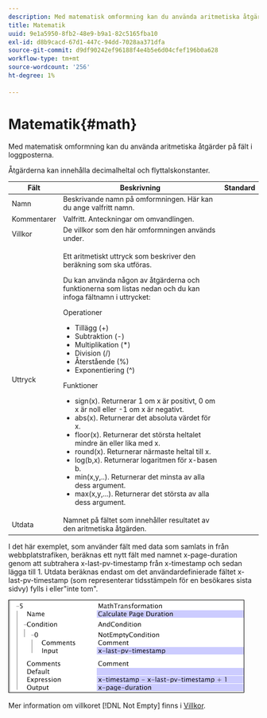 ```yaml
---
description: Med matematisk omformning kan du använda aritmetiska åtgärder på fält i loggposterna.
title: Matematik
uuid: 9e1a5950-8fb2-48e9-b9a1-82c5165fba10
exl-id: d8b9cacd-67d1-447c-94dd-7028aa371dfa
source-git-commit: d9df90242ef96188f4e4b5e6d04cfef196b0a628
workflow-type: tm+mt
source-wordcount: '256'
ht-degree: 1%

---
```


# Matematik{#math}

Med matematisk omformning kan du använda aritmetiska åtgärder på fält i loggposterna.

Åtgärderna kan innehålla decimalheltal och flyttalskonstanter.

<table id="table_FDF3DDF1960E43E391A67C9DC2A0E302"> 
 <thead> 
  <tr> 
   <th colname="col1" class="entry"> Fält </th> 
   <th colname="col2" class="entry"> Beskrivning </th> 
   <th colname="col3" class="entry"> Standard </th> 
  </tr> 
 </thead>
 <tbody> 
  <tr> 
   <td colname="col1"> Namn </td> 
   <td colname="col2"> Beskrivande namn på omformningen. Här kan du ange valfritt namn. </td> 
   <td colname="col3"></td> 
  </tr> 
  <tr> 
   <td colname="col1"> Kommentarer </td> 
   <td colname="col2"> Valfritt. Anteckningar om omvandlingen. </td> 
   <td colname="col3"></td> 
  </tr> 
  <tr> 
   <td colname="col1"> Villkor </td> 
   <td colname="col2"> De villkor som den här omformningen används under. </td> 
   <td colname="col3"></td> 
  </tr> 
  <tr> 
   <td colname="col1"> Uttryck </td> 
   <td colname="col2"> <p>Ett aritmetiskt uttryck som beskriver den beräkning som ska utföras. </p> <p> Du kan använda någon av åtgärderna och funktionerna som listas nedan och du kan infoga fältnamn i uttrycket: </p> <p> Operationer 
     <ul id="ul_DB5915FADA0A41A3B11F1F48615F40A9">
      <li id="li_CA9EA97243F04760A81313C17EE057B3"> Tillägg (+) </li>
      <li id="li_908A272EBA2340098C20F22AA8D9ED26"> Subtraktion (-) </li>
      <li id="li_C62257FF3AAB436D9148BBEA441621D7"> Multiplikation (*) </li>
      <li id="li_B5A9EAB3E49D4CB9A297172199F23542"> Division (/) </li>
      <li id="li_D2D2B51DB2C8412A9B6F9D5F3CC03F8A"> Återstående (%) </li>
      <li id="li_07E7E368FFD2437A852B785E159848E5"> Exponentiering (^) </li>
     </ul></p> <p>Funktioner 
     <ul id="ul_E335AE8D684340AA998C4A2633FFDEE1">
      <li id="li_E036FF0B5DF244DDBFEDA9BFEDC62251"> sign(x). Returnerar 1 om x är positivt, 0 om x är noll eller -1 om x är negativt. </li>
      <li id="li_90CD8899DDC14778A95930C2768C82BC"> abs(x). Returnerar det absoluta värdet för x. </li>
      <li id="li_F4AF23F343F74BD88B7166B1C2BB065E"> floor(x). Returnerar det största heltalet mindre än eller lika med x. </li>
      <li id="li_A31379A3659240C3A629BFAF19A6DDF1"> round(x). Returnerar närmaste heltal till x. </li>
      <li id="li_9C0A0F3A4A304026B543F2A64B98B922"> log(b,x). Returnerar logaritmen för x-basen b. </li>
      <li id="li_124D62C2CA5A42CBBCC5DB18FAA8920E"> min(x,y,..). Returnerar det minsta av alla dess argument. </li>
      <li id="li_3B7B9FC1C0BF4E7688F9F49130B97B7F"> max(x,y,...). Returnerar det största av alla dess argument. </li>
     </ul></p> </td> 
   <td colname="col3"></td> 
  </tr> 
  <tr> 
   <td colname="col1"> Utdata </td> 
   <td colname="col2"> Namnet på fältet som innehåller resultatet av den aritmetiska åtgärden. </td> 
   <td colname="col3"></td> 
  </tr> 
 </tbody> 
</table>

I det här exemplet, som använder fält med data som samlats in från webbplatstrafiken, beräknas ett nytt fält med namnet x-page-duration genom att subtrahera x-last-pv-timestamp från x-timestamp och sedan lägga till 1. Utdata beräknas endast om det användardefinierade fältet x-last-pv-timestamp (som representerar tidsstämpeln för en besökares sista sidvy) fylls i eller&quot;inte tom&quot;.

![](assets/cfg_TransformationType_Math.png)

Mer information om villkoret [!DNL Not Empty] finns i [Villkor](../../../../../home/c-dataset-const-proc/c-conditions/c-abt-cond.md).
